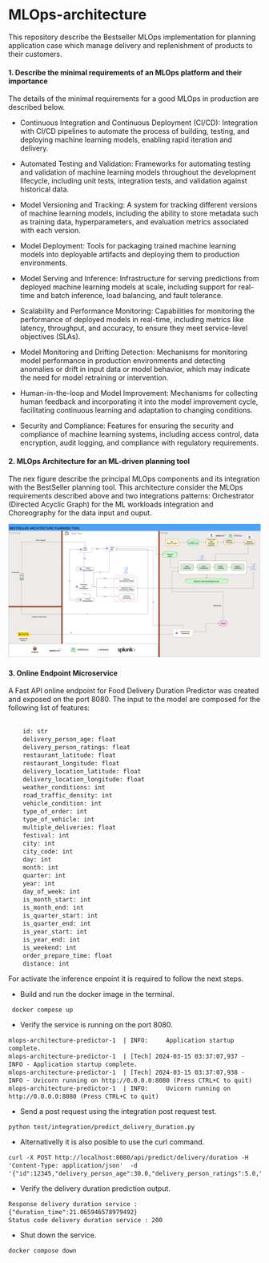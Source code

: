 # MLOps-architecture

This repository describe the Bestseller MLOps implementation for planning application case which manage delivery and replenishment of products to their customers.

#### 1. Describe the minimal requirements of an MLOps platform and their importance

The details of the minimal requirements for a good MLOps in production are described below.

- Continuous Integration and Continuous Deployment (CI/CD): Integration with CI/CD pipelines to automate the process of building, testing, and deploying machine learning models, enabling rapid iteration and delivery.

- Automated Testing and Validation: Frameworks for automating testing and validation of machine learning models throughout the development lifecycle, including unit tests, integration tests, and validation against historical data.

- Model Versioning and Tracking: A system for tracking different versions of machine learning models, including the ability to store metadata such as training data, hyperparameters, and evaluation metrics associated with each version.

- Model Deployment: Tools for packaging trained machine learning models into deployable artifacts and deploying them to production environments.

- Model Serving and Inference: Infrastructure for serving predictions from deployed machine learning models at scale, including support for real-time and batch inference, load balancing, and fault tolerance.

- Scalability and Performance Monitoring: Capabilities for monitoring the performance of deployed models in real-time, including metrics like latency, throughput, and accuracy, to ensure they meet service-level objectives (SLAs).

- Model Monitoring and Drifting Detection: Mechanisms for monitoring model performance in production environments and detecting anomalies or drift in input data or model behavior, which may indicate the need for model retraining or intervention.

- Human-in-the-loop and Model Improvement: Mechanisms for collecting human feedback and incorporating it into the model improvement cycle, facilitating continuous learning and adaptation to changing conditions.

- Security and Compliance: Features for ensuring the security and compliance of machine learning systems, including access control, data encryption, audit logging, and compliance with regulatory requirements.


#### 2. MLOps Architecture for an ML-driven planning tool

The nex figure describe the principal MLOps components and  its  integration with the BestSeller planning  tool. This architecture consider the MLOps requirements described above and two integrations patterns: Orchestrator (Directed Acyclic Graph) for the ML workloads integration and Choreography for the data input and ouput.

![BestSeller Mlops](./docs/bestseller-mlops.png?  "BestSeller Mlops Architecture")

#### 3. Online Endpoint Microservice

A Fast API online endpoint for Food Delivery Duration Predictor was created and exposed on the port 8080. The input to the model are composed for the following list of features:

```console

    id: str
    delivery_person_age: float
    delivery_person_ratings: float
    restaurant_latitude: float
    restaurant_longitude: float
    delivery_location_latitude: float
    delivery_location_longitude: float
    weather_conditions: int
    road_traffic_density: int
    vehicle_condition: int
    type_of_order: int
    type_of_vehicle: int
    multiple_deliveries: float
    festival: int
    city: int
    city_code: int
    day: int
    month: int
    quarter: int
    year: int
    day_of_week: int
    is_month_start: int
    is_month_end: int
    is_quarter_start: int
    is_quarter_end: int
    is_year_start: int
    is_year_end: int
    is_weekend: int
    order_prepare_time: float
    distance: int

 ```


For activate the inference enpoint it is required to follow the next steps.

- Build and run the docker image in the terminal.
```console
 docker compose up 
 ```

- Verify the service is running on the port 8080.

```console
mlops-architecture-predictor-1  | INFO:     Application startup complete.
mlops-architecture-predictor-1  | [Tech] 2024-03-15 03:37:07,937 - INFO - Application startup complete.
mlops-architecture-predictor-1  | [Tech] 2024-03-15 03:37:07,938 - INFO - Uvicorn running on http://0.0.0.0:8080 (Press CTRL+C to quit)
mlops-architecture-predictor-1  | INFO:     Uvicorn running on http://0.0.0.0:8080 (Press CTRL+C to quit)
 ```

- Send a post request using the integration post request test.

 ```console
 python test/integration/predict_delivery_duration.py
 ```
- Alternativelly it is also posible to use the curl command.
 ```console
 curl -X POST http://localhost:8080/api/predict/delivery/duration -H 'Content-Type: application/json'  -d '{"id":12345,"delivery_person_age":30.0,"delivery_person_ratings":5.0,"restaurant_latitude":22.744648,"restaurant_longitude":75.894377,"delivery_location_latitude":22.824648,"delivery_location_longitude":75.974377,"weather_conditions":1,"road_traffic_density":3,"vehicle_condition":0,"type_of_order":3,"type_of_vehicle":2,"multiple_deliveries":0.0,"festival":1,"city":0,"city_code":10,"day":20,"month":3,"quarter":1,"year":2022,"day_of_week":6,"is_month_start":0,"is_month_end":0,"is_quarter_start":0,"is_quarter_end":0,"is_year_start":0,"is_year_end":0,"is_weekend":1,"order_prepare_time":15.0,"distance":12}'
 ```

- Verify the delivery duration prediction output.
 ```console
Response delivery duration service : {"duration_time":21.065946578979492}
Status code delivery duration service : 200
 ```
- Shut down the service.

 ```console
 docker compose down
 ```













